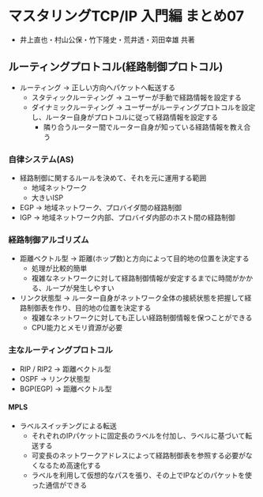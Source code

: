 # マスタリングTCP/IP 入門編 まとめ07
- 井上直也・村山公保・竹下隆史・荒井透・苅田幸雄 共著

## ルーティングプロトコル(経路制御プロトコル)
- ルーティング -> 正しい方向へパケットへ転送する
  - スタティックルーティング -> ユーザーが手動で経路情報を設定する
  - ダイナミックルーティング -> ユーザーがルーティングプロトコルを設定し、ルーター自身がプロトコルに従って経路情報を設定する
    - 隣り合うルーター間でルーター自身が知っている経路情報を教え合う

### 自律システム(AS)
- 経路制御に関するルールを決めて、それを元に運用する範囲
  - 地域ネットワーク
  - 大きいISP
- EGP -> 地域ネットワーク、プロバイダ間の経路制御
- IGP -> 地域ネットワーク内部、プロバイダ内部のホスト間の経路制御

### 経路制御アルゴリズム
- 距離ベクトル型 -> 距離(ホップ数)と方向によって目的地の位置を決定する
  - 処理が比較的簡単
  - 複雑なネットワークに対して経路制御情報が安定するまでに時間がかかる、ループが発生しやすい
- リンク状態型 -> ルーター自身がネットワーク全体の接続状態を把握して経路制御表を作り、目的地の位置を決定する
  - 複雑なネットワークに対しても正しい経路制御情報を保つことができる
  - CPU能力とメモリ資源が必要

### 主なルーティングプロトコル
- RIP / RIP2 -> 距離ベクトル型
- OSPF -> リンク状態型
- BGP(EGP) -> 距離ベクトル型

#### MPLS
- ラベルスイッチングによる転送
  - それぞれのIPパケットに固定長のラベルを付加し、ラベルに基づいて転送する
  - 可変長のネットワークアドレスによって経路制御表を参照する必要がなくなるため高速化する
  - ラベルを利用して仮想的なパスを張り、その上でIPなどのパケットを使った通信ができる
